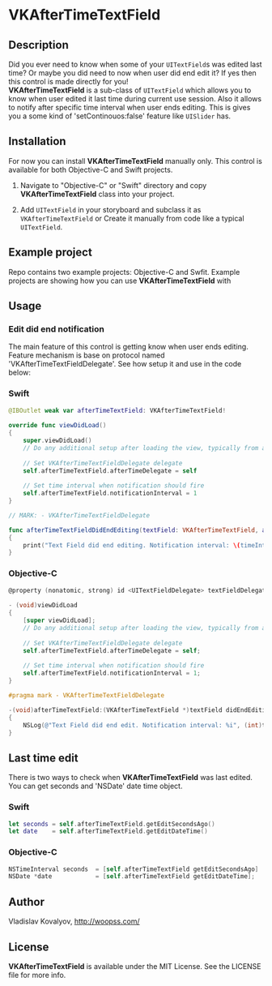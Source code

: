 # VKAfterTimeTextField
## Description
Did you ever need to know when some of your `UITextField`s was edited last time? Or maybe you did need to now when user did end edit it? If yes then this control is made directly for you!
<br>
**VKAfterTimeTextField** is a sub-class of `UITextField` which allows you to know when user edited it last time during current use session. Also it allows to notify after specific time interval when user ends editing. This is gives you a some kind of 'setContinouos:false' feature like `UISlider` has.

## Installation
For now you can install **VKAfterTimeTextField** manually only. 
This control is available for both Objective-C and Swift projects.

1. Navigate to "Objective-C" or "Swift" directory and copy **VKAfterTimeTextField** class into your project.

2. Add `UITextField` in your storyboard and subclass it as `VKAfterTimeTextField` or Create it manually from code like a typical `UITextField`.

## Example project
Repo contains two example projects: Objective-C and Swfit.
Example projects are showing how you can use **VKAfterTimeTextField** with

## Usage
### Edit did end notification
The main feature of this control is getting know when user ends editing. Feature mechanism is base on protocol named 'VKAfterTimeTextFieldDelegate'.
See how setup it and use in the code below:

### Swift
```swift
@IBOutlet weak var afterTimeTextField: VKAfterTimeTextField!
    
override func viewDidLoad()
{
	super.viewDidLoad()
    // Do any additional setup after loading the view, typically from a nib.
    
    // Set VKAfterTimeTextFieldDelegate delegate    
	self.afterTimeTextField.afterTimeDelegate = self
        
    // Set time interval when notification should fire
	self.afterTimeTextField.notificationInterval = 1
}

// MARK: - VKAfterTimeTextFieldDelegate

func afterTimeTextFieldDidEndEditing(textField: VKAfterTimeTextField, afterTimeInterval timeInterval: NSTimeInterval)
{
	print("Text Field did end editing. Notification interval: \(timeInterval)")
}
```

### Objective-C
```Objective-C
@property (nonatomic, strong) id <UITextFieldDelegate> textFieldDelegate;
    
- (void)viewDidLoad
{
    [super viewDidLoad];
    // Do any additional setup after loading the view, typically from a nib.
    
    // Set VKAfterTimeTextFieldDelegate delegate    
	self.afterTimeTextField.afterTimeDelegate = self;
        
    // Set time interval when notification should fire
	self.afterTimeTextField.notificationInterval = 1;
}

#pragma mark - VKAfterTimeTextFieldDelegate

-(void)afterTimeTextField:(VKAfterTimeTextField *)textField didEndEditing:(NSTimeInterval)timeInterval
{
    NSLog(@"Text Field did end edit. Notification interval: %i", (int)timeInterval);
}
```

## Last time edit
There is two ways to check when **VKAfterTimeTextField** was last edited. You can get seconds and 'NSDate' date time object. 

### Swift
```swift
let seconds = self.afterTimeTextField.getEditSecondsAgo()
let date 	= self.afterTimeTextField.getEditDateTime()
```

### Objective-C
```Objective-C
NSTimeInterval seconds 	= [self.afterTimeTextField getEditSecondsAgo]
NSDate *date 			= [self.afterTimeTextField getEditDateTime];
```

## Author
Vladislav Kovalyov, http://woopss.com/

## License
**VKAfterTimeTextField** is available under the MIT License. See the LICENSE file for more info.